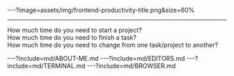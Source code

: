 ---?image=assets/img/frontend-productivity-title.png&size=60%

---
How much time do you need to start a project?  
How much time do you need to finish a task?  
How much time do you need to change from one task/project to another?  

---?include=md/ABOUT-ME.md
---?include=md/EDITORS.md
---?include=md/TERMINAL.md
---?include=md/BROWSER.md